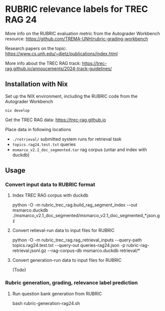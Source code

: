 # RUBRIC relevance labels for TREC RAG 24 

More info on the RUBRIC evaluation metric from the Autograder Workbench resource: <https://github.com/TREMA-UNH/rubric-grading-workbench>

Research papers on the topic: <https://www.cs.unh.edu/~dietz/publications/index.html>

More info about the TREC RAG track: <https://trec-rag.github.io/annoucements/2024-track-guidelines/>

## Installation with Nix

Set up the NIX environment, including the RUBRIC code from the Autograder Workbench

    nix develop


Get the TREC RAG data: <https://trec-rag.github.io>

Place data in following locations

   * `./retrieval/`  submitted system runs for retrieval task
   * `topics.rag24.test.txt`  queries
   * `msmarco_v2.1_doc_segmented.tar` rag corpus (untar and index with duckdb)


## Usage

### Convert input data to RUBRIC format

1. Index TREC RAG corpus with duckdb 

    python -O -m rubric_trec_rag.build_rag_segment_index --out msmarco.duckdb  ./msmarco_v2.1_doc_segmented/msmarco_v2.1_doc_segmented_*.json.gz 

2. Convert retieval-run data to input files for RUBRIC

    python -O -m rubric_trec_rag.rag_retrieval_inputs --query-path topics.rag24.test.txt --query-out queries-rag24.json  -p rubric-rag-retrieval.jsonl.gz  --rag-corpus-db msmarco.duckdb   retrieval/*


3. Convert generation-run data to input files for RUBRIC

   (Todo)

### Rubric generation, grading, relevance label prediction

1. Run question bank generation from RUBRIC

    bash rubric-generation-rag24.sh



